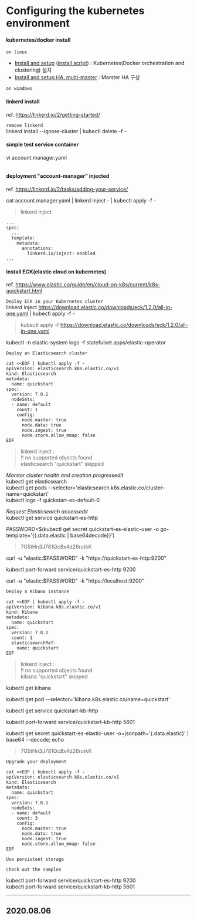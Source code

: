 # Configuring the kubernetes environment

#### kubernetes/docker install
`on linux`  
- [Install and setup](/reference.notes/architecture.solution/kubernetes/install.n.setup.md) ([install script](/reference.notes/architecture.solution/kubernetes/install.n.setup.script.md)) : Kubernetes(Docker orchestration and clustering) 설치  
- [Install and setup HA, multi-master](/reference.notes/architecture.solution/kubernetes/master.node.cluster.ha.md) : Marster HA 구성  

`on windows`  

#### linkerd install
ref. https://linkerd.io/2/getting-started/  

`remove linkerd`  
linkerd install --ignore-cluster | kubectl delete -f -

#### simple test service container
vi account.manager.yaml
```

```

#### deployment "account-manager" injected
ref. https://linkerd.io/2/tasks/adding-your-service/  

cat account.manager.yaml | linkerd inject - | kubectl apply -f -  

>linkerd inject
```
...
spec:
  ...
  template:
    metadata:
      annotations:
        linkerd.io/inject: enabled
...
```

#### install ECK(elastic cloud on kubernetes)
ref. https://www.elastic.co/guide/en/cloud-on-k8s/current/k8s-quickstart.html  

`Deploy ECK in your Kubernetes cluster`  
linkerd inject https://download.elastic.co/downloads/eck/1.2.0/all-in-one.yaml | kubectl apply -f -  
> kubectl apply -f https://download.elastic.co/downloads/eck/1.2.0/all-in-one.yaml  

kubectl -n elastic-system logs -f statefulset.apps/elastic-operator  

`Deploy an Elasticsearch cluster`  
```
cat <<EOF | kubectl apply -f -
apiVersion: elasticsearch.k8s.elastic.co/v1
kind: Elasticsearch
metadata:
  name: quickstart
spec:
  version: 7.8.1
  nodeSets:
  - name: default
    count: 1
    config:
      node.master: true
      node.data: true
      node.ingest: true
      node.store.allow_mmap: false
EOF
```
>linkerd inject :  
>‼ no supported objects found  
>elasticsearch "quickstart" skipped  

_Monitor cluster health and creation progressedit_  
kubectl get elasticsearch  
kubectl get pods --selector='elasticsearch.k8s.elastic.co/cluster-name=quickstart'  
kubectl logs -f quickstart-es-default-0  

_Request Elasticsearch accessedit_  
kubectl get service quickstart-es-http  

PASSWORD=$(kubectl get secret quickstart-es-elastic-user -o go-template='{{.data.elastic | base64decode}}')  
>7G5tHn3J781Qc8x4d26rotkK  

curl -u "elastic:$PASSWORD" -k "https://quickstart-es-http:9200"  

kubectl port-forward service/quickstart-es-http 9200  

curl -u "elastic:$PASSWORD" -k "https://localhost:9200"  

`Deploy a Kibana instance`  
```
cat <<EOF | kubectl apply -f -
apiVersion: kibana.k8s.elastic.co/v1
kind: Kibana
metadata:
  name: quickstart
spec:
  version: 7.8.1
  count: 1
  elasticsearchRef:
    name: quickstart
EOF
```
>linkerd inject :  
>‼ no supported objects found  
>kibana "quickstart" skipped  

kubectl get kibana  

kubectl get pod --selector='kibana.k8s.elastic.co/name=quickstart'  

kubectl get service quickstart-kb-http  

kubectl port-forward service/quickstart-kb-http 5601  

kubectl get secret quickstart-es-elastic-user -o=jsonpath='{.data.elastic}' | base64 --decode; echo  
>7G5tHn3J781Qc8x4d26rotkK  

`Upgrade your deployment`  
```
cat <<EOF | kubectl apply -f -
apiVersion: elasticsearch.k8s.elastic.co/v1
kind: Elasticsearch
metadata:
  name: quickstart
spec:
  version: 7.8.1
  nodeSets:
  - name: default
    count: 3
    config:
      node.master: true
      node.data: true
      node.ingest: true
      node.store.allow_mmap: false
EOF
```

`Use persistent storage` 


`Check out the samples`  


kubectl port-forward service/quickstart-es-http 9200  
kubectl port-forward service/quickstart-kb-http 5601  

---
2020.08.06
---
